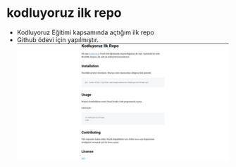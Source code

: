 # kodluyoruz ilk repo
* Kodluyoruz Eğitimi kapsamında açtığım ilk repo
* Github ödevi için yapılmıştır.
![Örnek Resim](images.jpg)